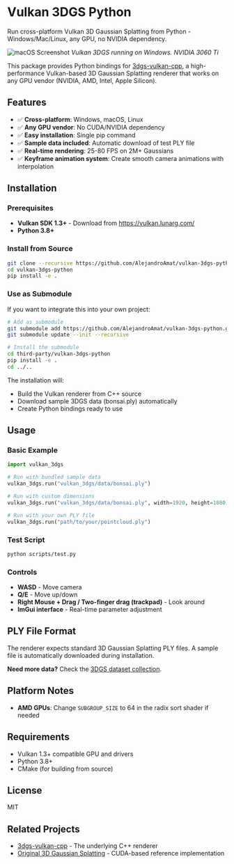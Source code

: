 # Vulkan 3DGS Python

Run cross-platform Vulkan 3D Gaussian Splatting from Python - Windows/Mac/Linux, any GPU, no NVIDIA dependency.

![macOS Screenshot](media/windows.png)
*Vulkan 3DGS running on Windows. NVIDIA 3060 Ti*

This package provides Python bindings for [3dgs-vulkan-cpp](https://github.com/humansensinglab/3dgs-vulkan-cpp), a high-performance Vulkan-based 3D Gaussian Splatting renderer that works on any GPU vendor (NVIDIA, AMD, Intel, Apple Silicon).

## Features

- ✅ **Cross-platform**: Windows, macOS, Linux
- ✅ **Any GPU vendor**: No CUDA/NVIDIA dependency  
- ✅ **Easy installation**: Single pip command
- ✅ **Sample data included**: Automatic download of test PLY file
- ✅ **Real-time rendering**: 25-80 FPS on 2M+ Gaussians
- ✅ **Keyframe animation system**: Create smooth camera animations with interpolation

## Installation

### Prerequisites
- **Vulkan SDK 1.3+** - Download from https://vulkan.lunarg.com/
- **Python 3.8+**
  
### Install from Source
```bash
git clone --recursive https://github.com/AlejandroAmat/vulkan-3dgs-python.git
cd vulkan-3dgs-python
pip install -e . 
```

### Use as Submodule
If you want to integrate this into your own project:

```bash
# Add as submodule
git submodule add https://github.com/AlejandroAmat/vulkan-3dgs-python.git third-party/vulkan-3dgs-python
git submodule update --init --recursive

# Install the submodule
cd third-party/vulkan-3dgs-python
pip install -e .
cd ../..
```

The installation will:
- Build the Vulkan renderer from C++ source
- Download sample 3DGS data (bonsai.ply) automatically
- Create Python bindings ready to use

## Usage

### Basic Example
```python
import vulkan_3dgs

# Run with bundled sample data
vulkan_3dgs.run("vulkan_3dgs/data/bonsai.ply")

# Run with custom dimensions  
vulkan_3dgs.run("vulkan_3dgs/data/bonsai.ply", width=1920, height=1080)

# Run with your own PLY file
vulkan_3dgs.run("path/to/your/pointcloud.ply")
```

### Test Script
```bash
python scripts/test.py
```

### Controls
- **WASD** - Move camera
- **Q/E** - Move up/down  
- **Right Mouse + Drag / Two-finger drag (trackpad)** - Look around
- **ImGui interface** - Real-time parameter adjustment

## PLY File Format

The renderer expects standard 3D Gaussian Splatting PLY files. A sample file is automatically downloaded during installation.

**Need more data?** Check the [3DGS dataset collection](https://huggingface.co/datasets/dylanebert/3dgs/tree/main).

## Platform Notes

- **AMD GPUs**: Change `SUBGROUP_SIZE` to 64 in the radix sort shader if needed

## Requirements

- Vulkan 1.3+ compatible GPU and drivers
- Python 3.8+
- CMake (for building from source)

## License

MIT

## Related Projects

- [3dgs-vulkan-cpp](https://github.com/AlejandroAmat/3dgs-vulkan-cpp) - The underlying C++ renderer
- [Original 3D Gaussian Splatting](https://github.com/graphdeco-inria/gaussian-splatting) - CUDA-based reference implementation
